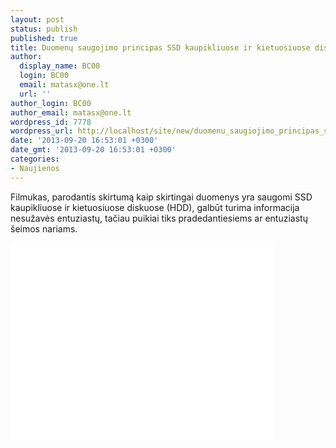 ```yaml
---
layout: post
status: publish
published: true
title: Duomenų saugojimo principas SSD kaupikliuose ir kietuosiuose diskuose (video)
author:
  display_name: BC00
  login: BC00
  email: matasx@one.lt
  url: ''
author_login: BC00
author_email: matasx@one.lt
wordpress_id: 7778
wordpress_url: http://localhost/site/new/duomenu_saugiojimo_principas_ssd_kaupikliuose_ir_kietuosiuose_diskuose_video/
date: '2013-09-20 16:53:01 +0300'
date_gmt: '2013-09-20 16:53:01 +0300'
categories:
- Naujienos
---
```

<p>
	Filmukas, parodantis skirtumą kaip skirtingai duomenys yra saugomi SSD kaupikliuose ir kietuosiuose diskuose (HDD), galbūt turima informacija nesužavės entuziastų, tačiau puikiai tiks pradedantiesiems ar entuziastų &scaron;eimos nariams.</p>
<p>
	<iframe allowfullscreen="" frameborder="0" height="315" src="//www.youtube.com/embed/4SSSMi4X_mA" width="420"></iframe></p>
